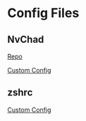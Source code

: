 # Config Files

## NvChad

[Repo](https://github.com/NvChad/NvChad)

[Custom Config](nvchad/README.md)

## zshrc

[Custom Config](zshrc/.zshrc)
